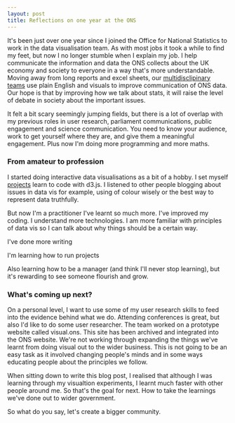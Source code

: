 ```yaml
---
layout: post
title: Reflections on one year at the ONS
---
```


It's been just over one year since I joined the Office for National Statistics to work in the data visualisation team. As with most jobs it took a while to find my feet, but now I no longer stumble when I explain my job. I help communicate the information and data the ONS collects about the UK economy and society to everyone in a way that's more understandable. Moving away from long reports and excel sheets, our [multidisclipinary teams](http://henrylau.co.uk/2018/01/11/The-digital-content-team/) use plain English and visuals to improve communication of ONS data. Our hope is that by improving how we talk about stats, it will raise the level of debate in society about the important issues. 

It felt a bit scary seemingly jumping fields, but there is a lot of overlap with my previous roles in user research, parliament communications, public engagement and science communication. You need to know your audience, work to get yourself where they are, and give them a meaningful engagement. Plus now I'm doing more programming and more maths. 

###  From amateur to profession

I started doing interactive data visualisations as a bit of a hobby. I set myself [projects](https://aroundtheworldin80doughs.tumblr.com/index) learn to code with d3.js. I listened to other people blogging about issues in data vis for example, using of colour wisely or the best way to represent data truthfully.

But now I'm a practitioner I've learnt so much more. I've improved my coding. I understand more technologies. I am more familiar with principles of data vis so I can talk about why things should be a certain way. 

I've done more writing

I'm learning how to run projects

Also learning how to be a manager (and think I'll never stop learning), but it's rewarding to see someone flourish and grow. 

### What's coming up next?

On a personal level, I want to use some of my user research skills to feed into the evidence behind what we do. Attending conferences is great, but also I'd like to do some user researcher. The team worked on a prototype website called visual.ons. This site has been archived and integrated into the ONS website. We're not working through expanding the things we've learnt from doing visual out to the wider business. This is not going to be an easy task as it involved changing people's minds and in some ways educating people about the principles we follow.

When sitting down to write this blog post, I realised that although I was learning through my visualtion experiments, I learnt much faster with other people around me. So that's the goal for next. How to take the learnings we've done out to wider government.

So what do you say, let's create a bigger community.

